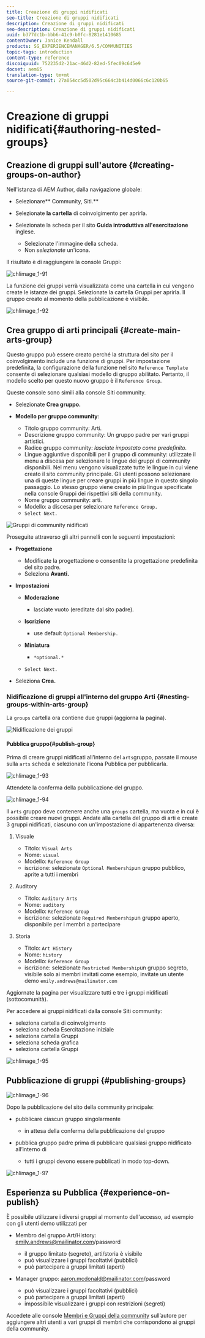 ```yaml
---
title: Creazione di gruppi nidificati
seo-title: Creazione di gruppi nidificati
description: Creazione di gruppi nidificati
seo-description: Creazione di gruppi nidificati
uuid: b377dc1b-bbb6-41c9-b0fc-8281e1410685
contentOwner: Janice Kendall
products: SG_EXPERIENCEMANAGER/6.5/COMMUNITIES
topic-tags: introduction
content-type: reference
discoiquuid: 752235d2-21ac-46d2-82ed-5fec09c645e9
docset: aem65
translation-type: tm+mt
source-git-commit: 27a054cc5d502d95c664c3b414d0066c6c120b65

---
```



# Creazione di gruppi nidificati{#authoring-nested-groups}

## Creazione di gruppi sull&#39;autore {#creating-groups-on-author}

Nell&#39;istanza di AEM Author, dalla navigazione globale:

* Selezionare** Community, Siti.**
* Selezionate **la cartella** di coinvolgimento per aprirla.
* Selezionate la scheda per il sito **Guida introduttiva all&#39;esercitazione** inglese.

   * Selezionate l&#39;immagine della scheda.
   * Non *selezionate* un&#39;icona.

Il risultato è di raggiungere la console [](/help/communities/groups.md)Gruppi:

![chlimage_1-91](assets/chlimage_1-91.png)

La funzione dei gruppi verrà visualizzata come una cartella in cui vengono create le istanze dei gruppi. Selezionate la cartella Gruppi per aprirla. Il gruppo creato al momento della pubblicazione è visibile.

![chlimage_1-92](assets/chlimage_1-92.png)

## Crea gruppo di arti principali {#create-main-arts-group}

Questo gruppo può essere creato perché la struttura del sito per il coinvolgimento include una funzione di gruppi. Per impostazione predefinita, la configurazione della funzione nel sito `Reference Template` consente di selezionare qualsiasi modello di gruppo abilitato. Pertanto, il modello scelto per questo nuovo gruppo è il `Reference Group`.

Queste console sono simili alla console Siti community.

* Selezionate **Crea gruppo.**
* **Modello per gruppo community**:

   * Titolo gruppo community: Arti.
   * Descrizione gruppo community: Un gruppo padre per vari gruppi artistici.
   * Radice gruppo community: *lasciate impostato come predefinito.*
   * Lingue aggiuntive disponibili per il gruppo di community: utilizzate il menu a discesa per selezionare le lingue dei gruppi di community disponibili. Nel menu vengono visualizzate tutte le lingue in cui viene creato il sito community principale. Gli utenti possono selezionare una di queste lingue per creare gruppi in più lingue in questo singolo passaggio. Lo stesso gruppo viene creato in più lingue specificate nella console Gruppi dei rispettivi siti della community.
   * Nome gruppo community: arti.
   * Modello: a discesa per selezionare `Reference Group.`
   * `Select Next.`

![Gruppi di community nidificati](assets/parent-to-nestedgroup.png)

Proseguite attraverso gli altri pannelli con le seguenti impostazioni:

* **Progettazione**

   * Modificate la progettazione o consentite la progettazione predefinita del sito padre.
   * Seleziona **Avanti.**

* **Impostazioni**

   * **Moderazione**

      * lasciate vuoto (ereditate dal sito padre).
   * **Iscrizione**

      * use default `Optional Membership.`
   * **Miniatura**

      * `*optional.*`
   * `Select Next.`




* Seleziona **Crea.**

### Nidificazione di gruppi all&#39;interno del gruppo Arti {#nesting-groups-within-arts-group}

La `groups` cartella ora contiene due gruppi (aggiorna la pagina).

![Nidificazione dei gruppi](assets/create-community-group.png)

#### Pubblica gruppo{#publish-group}

Prima di creare gruppi nidificati all’interno del `arts`gruppo, passate il mouse sulla `arts` scheda e selezionate l’icona Pubblica per pubblicarla.

![chlimage_1-93](assets/chlimage_1-93.png)

Attendete la conferma della pubblicazione del gruppo.

![chlimage_1-94](assets/chlimage_1-94.png)

Il `arts` gruppo deve contenere anche una `groups` cartella, ma vuota e in cui è possibile creare nuovi gruppi. Andate alla cartella del gruppo di arti e create 3 gruppi nidificati, ciascuno con un&#39;impostazione di appartenenza diversa:

1. Visuale

   * Titolo: `Visual Arts`
   * Nome: `visual`
   * Modello: `Reference Group`
   * iscrizione: selezionate `Optional Membership`un gruppo pubblico, aprite a tutti i membri

1. Auditory

   * Titolo: `Auditory Arts`
   * Nome: `auditory`
   * Modello: `Reference Group`
   * iscrizione: selezionate `Required Membership`un gruppo aperto, disponibile per i membri a partecipare

1. Storia

   * Titolo: `Art History`
   * Nome: `history`
   * Modello: `Reference Group`
   * iscrizione: selezionate `Restricted Membership`un gruppo segreto, visibile solo ai membri invitati come esempio, invitate un utente [](/help/communities/tutorials.md#demo-users) demo `emily.andrews@mailinator.com`

Aggiornate la pagina per visualizzare tutti e tre i gruppi nidificati (sottocomunità).

Per accedere ai gruppi nidificati dalla console Siti community:

* seleziona cartella di coinvolgimento
* seleziona scheda Esercitazione iniziale
* seleziona cartella Gruppi
* seleziona scheda grafica
* seleziona cartella Gruppi

![chlimage_1-95](assets/chlimage_1-95.png)

## Pubblicazione di gruppi {#publishing-groups}

![chlimage_1-96](assets/chlimage_1-96.png)

Dopo la pubblicazione del sito della community principale:

* pubblicare ciascun gruppo singolarmente

   * in attesa della conferma della pubblicazione del gruppo

* pubblica gruppo padre prima di pubblicare qualsiasi gruppo nidificato all’interno di

   * tutti i gruppi devono essere pubblicati in modo top-down.

![chlimage_1-97](assets/chlimage_1-97.png)

## Esperienza su Pubblica {#experience-on-publish}

È possibile utilizzare i diversi gruppi al momento dell&#39;accesso, ad esempio con gli utenti [](/help/communities/tutorials.md#demo-users) demo utilizzati per

* Membro del gruppo Art/History: emily.andrews@mailinator.com/password

   * il gruppo limitato (segreto), arti/storia è visibile
   * può visualizzare i gruppi facoltativi (pubblici)
   * può partecipare a gruppi limitati (aperti)

* Manager gruppo: aaron.mcdonald@mailinator.com/password

   * può visualizzare i gruppi facoltativi (pubblici)
   * può partecipare a gruppi limitati (aperti)
   * impossibile visualizzare i gruppi con restrizioni (segreti)

Accedete alle console [Membri e Gruppi della community](/help/communities/members.md) sull’autore per aggiungere altri utenti a vari gruppi di membri che corrispondono ai gruppi della community.

